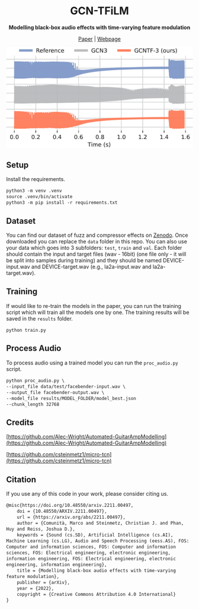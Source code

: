 
<div  align="center">

# GCN-TFiLM
**Modelling black-box audio effects with time-varying feature modulation**

[Paper](https://arxiv.org/abs/2211.00497) | [Webpage](https://mcomunita.github.io/gcn-tfilm_page/)

</div>

<div align="center">
<img src="images/waveforms.png">
</div>

## Setup

Install the requirements.
```
python3 -m venv .venv
source .venv/bin/activate
python3 -m pip install -r requirements.txt
```

## Dataset
You can find our dataset of fuzz and compressor effects on [Zenodo](https://zenodo.org/record/7271558#.Y2I_6OzP0-R). Once downloaded you can replace the ```data``` folder in this repo. You can also use your data which goes into 3 subfolders: ```test```, ```train``` and ```val```. Each folder should contain the input and target files (wav - 16bit) (one file only - it will be split into samples during training) and they should be named DEVICE-input.wav and DEVICE-target.wav (e.g., la2a-input.wav and la2a-target.wav).

## Training

If would like to re-train the models in the paper, you can run the training script which will train all the models one by one. The training results will be saved in the ```results``` folder.

```
python train.py
```

## Process Audio

To process audio using a trained model you can run the ```proc_audio.py``` script.

```
python proc_audio.py \
--input_file data/test/facebender-input.wav \
--output_file facebender-output.wav \
--model_file results/MODEL_FOLDER/model_best.json
--chunk_length 32768
```

## Credits
[https://github.com/Alec-Wright/Automated-GuitarAmpModelling](https://github.com/Alec-Wright/Automated-GuitarAmpModelling)

[https://github.com/csteinmetz1/micro-tcn](https://github.com/csteinmetz1/micro-tcn)

## Citation
If you use any of this code in your work, please consider citing us.
```    
@misc{https://doi.org/10.48550/arxiv.2211.00497,
    doi = {10.48550/ARXIV.2211.00497},
    url = {https://arxiv.org/abs/2211.00497},
    author = {Comunità, Marco and Steinmetz, Christian J. and Phan, Huy and Reiss, Joshua D.},
    keywords = {Sound (cs.SD), Artificial Intelligence (cs.AI), Machine Learning (cs.LG), Audio and Speech Processing (eess.AS), FOS: Computer and information sciences, FOS: Computer and information sciences, FOS: Electrical engineering, electronic engineering, information engineering, FOS: Electrical engineering, electronic engineering, information engineering},
    title = {Modelling black-box audio effects with time-varying feature modulation},
    publisher = {arXiv},
    year = {2022},
    copyright = {Creative Commons Attribution 4.0 International}
}
```
